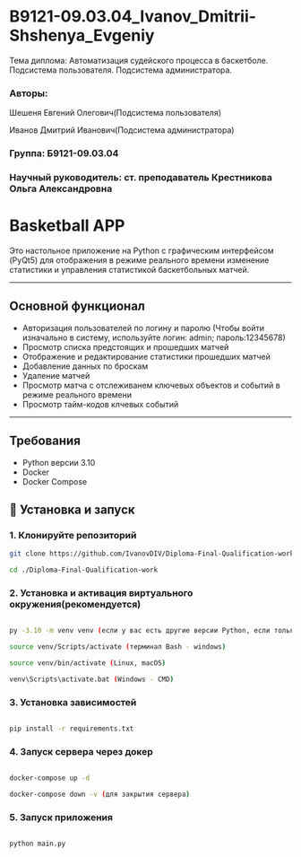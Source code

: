 # B9121-09.03.04_Ivanov_Dmitrii-Shshenya_Evgeniy

Тема диплома: Автоматизация судейского процесса в баскетболе. Подсистема пользователя. Подсистема администратора.

### Авторы:

Шешеня Евгений Олегович(Подсистема пользователя)

Иванов Дмитрий Иванович(Подсистема администратора)

### Группа: Б9121-09.03.04

### Научный руководитель: ст. преподаватель Крестникова Ольга Александровна

# Basketball APP

Это настольное приложение на Python с графическим интерфейсом (PyQt5) для отображения в режиме реального времени изменение статистики и управления статистикой баскетбольных матчей. 

---

## Основной функционал

- Авторизация пользователей по логину и паролю (Чтобы войти изначально в систему, используйте логин: admin; пароль:12345678)
- Просмотр списка предстоящих и прошедших матчей
- Отображение и редактирование статистики прошедших матчей
- Добавление данных по броскам
- Удаление матчей
- Просмотр матча с отслеживанем ключевых объектов и событий в режиме реального времени
- Просмотр тайм-кодов клчевых событий

---

## Требования

- Python версии 3.10
- Docker
- Docker Compose

## 🚀 Установка и запуск

### 1. Клонируйте репозиторий

```bash
git clone https://github.com/IvanovDIV/Diploma-Final-Qualification-work

cd ./Diploma-Final-Qualification-work
```

### 2. Установка и активация виртуального окружения(рекомендуется)

```bash

py -3.10 -m venv venv (если у вас есть другие версии Python, если только 3.10, то python -m venv venv)

source venv/Scripts/activate (терминал Bash - windows)

source venv/bin/activate (Linux, macOS)

venv\Scripts\activate.bat (Windows - CMD)

```

### 3. Установка зависимостей

```bash

pip install -r requirements.txt

```

### 4. Запуск сервера через докер

```bash

docker-compose up -d

docker-compose down -v (для закрытия сервера)

```

### 5. Запуск приложения

```bash

python main.py

```

